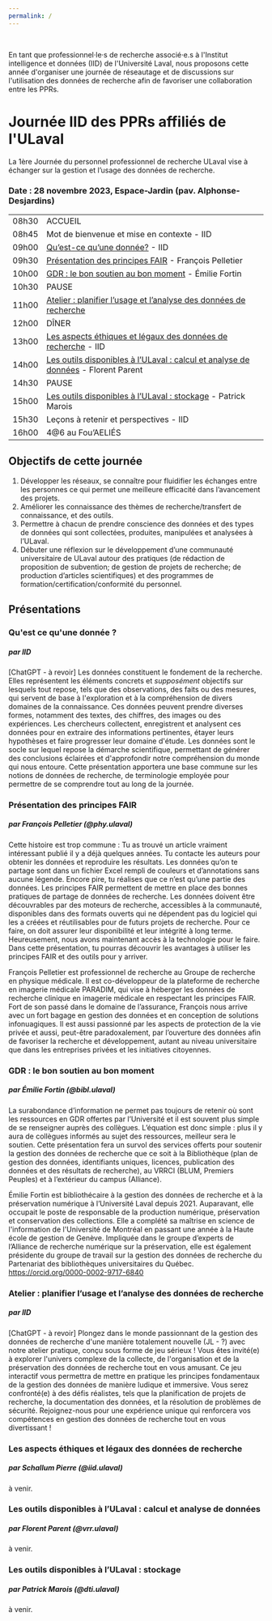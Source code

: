 ```yaml
---
permalink: /
---
```


<br>

En tant que professionnel·le·s de recherche associé·e.s à l'Institut intelligence et données (IID) de l'Université Laval, nous proposons cette année d'organiser une journée de réseautage et de discussions sur l'utilisation des données de recherche afin de favoriser une collaboration entre les PPRs.

# Journée IID des PPRs affiliés de l'ULaval

La 1ère Journée du personnel professionnel de recherche ULaval vise à échanger sur la gestion et l’usage des données de recherche.

### Date : 28 novembre 2023, Espace-Jardin (pav. Alphonse-Desjardins)

| | |
|---|---|
08h30 | <span class="date1">ACCUEIL</span>
08h45 | Mot de bienvenue et mise en contexte - IID
09h00 | [Qu’est-ce qu’une donnée?](#quest-ce-quune-donnée-) - IID
09h30 | [Présentation des principes FAIR](#présentation-des-principes-fair) - François Pelletier
10h00 | [GDR : le bon soutien au bon moment](#gdr--le-bon-soutien-au-bon-moment) - Émilie Fortin
10h30 | <span class="date2">PAUSE</span>
11h00 | [Atelier : planifier l’usage et l’analyse des données de recherche ](#atelier--planifier-lusage-et-lanalyse-des-données-de-recherche)
12h00 | <span class="date3">DÎNER</span>
13h00 | [Les aspects éthiques et légaux des données de recherche](#les-aspects-éthiques-et-légaux-des-données-de-recherche) - IID
14h00 | [Les outils disponibles à l’ULaval : calcul et analyse de données](#les-outils-disponibles-à-lulaval--calcul-et-analyse-de-données) - Florent Parent
14h30 | <span class="date2">PAUSE</span>
15h00 | [Les outils disponibles à l’ULaval : stockage](#les-outils-disponibles-à-lulaval--stockage) - Patrick Marois
15h30 | Leçons à retenir et perspectives - IID
16h00 | <span class="date1">4@6 au Fou’AELIÉS</span>

## Objectifs de cette journée

1. Développer les réseaux, se connaître pour fluidifier les échanges entre les personnes ce qui permet une meilleure efficacité dans l’avancement des projets. <br>
2. Améliorer les connaissance des thèmes de recherche/transfert de connaissance, et des outils.
3. Permettre à chacun de prendre conscience des données et des types de données qui sont collectées, produites, manipulées et analysées à l’ULaval.
4. Débuter une réflexion sur le développement d’une communauté universitaire de ULaval autour des pratiques (de rédaction de proposition de subvention; de gestion de projets de recherche; de production d’articles scientifiques) et des programmes de formation/certification/conformité du personnel.

## Présentations

### Qu'est ce qu'une donnée ?
##### par IID

[ChatGPT - à revoir] Les données constituent le fondement de la recherche. Elles représentent les éléments concrets et _supposément_ objectifs sur lesquels tout repose, tels que des observations, des faits ou des mesures, qui servent de base à l'exploration et à la compréhension de divers domaines de la connaissance. Ces données peuvent prendre diverses formes, notamment des textes, des chiffres, des images ou des expériences. Les chercheurs collectent, enregistrent et analysent ces données pour en extraire des informations pertinentes, étayer leurs hypothèses et faire progresser leur domaine d'étude. Les données sont le socle sur lequel repose la démarche scientifique, permettant de générer des conclusions éclairées et d'approfondir notre compréhension du monde qui nous entoure. Cette présentation apportera une base commune sur les notions de données de recherche, de terminologie employée pour permettre de se comprendre tout au long de la journée.

### Présentation des principes FAIR
##### par François Pelletier (@phy.ulaval)

Cette histoire est trop commune : Tu as trouvé un article vraiment intéressant publié il y a déjà quelques années. Tu contacte les auteurs pour obtenir les données et reproduire les résultats. Les données qu’on te partage sont dans un fichier Excel rempli de couleurs et d’annotations sans aucune légende. Encore pire, tu réalises que ce n’est qu’une partie des données. Les principes FAIR permettent de mettre en place des bonnes pratiques de partage de données de recherche. Les données doivent être découvrables par des moteurs de recherche, accessibles à la communauté, disponibles dans des formats ouverts qui ne dépendent pas du logiciel qui les a créées et réutilisables pour de futurs projets de recherche. Pour ce faire, on doit assurer leur disponibilité et leur intégrité à long terme. Heureusement, nous avons maintenant accès à la technologie pour le faire. Dans cette présentation, tu pourras découvrir les avantages à utiliser les principes FAIR et des outils pour y arriver.

François Pelletier est professionnel de recherche au Groupe de recherche en physique médicale. Il est co-développeur de la plateforme de recherche en imagerie médicale PARADIM, qui vise à héberger les données de recherche clinique en imagerie médicale en respectant les principes FAIR. Fort de son passé dans le domaine de l’assurance, François nous arrive avec un fort bagage en gestion des données et en conception de solutions infonuagiques. Il est aussi passionné par les aspects de protection de la vie privée et aussi, peut-être paradoxalement, par l’ouverture des données afin de favoriser la recherche et développement, autant au niveau universitaire que dans les entreprises privées et les initiatives citoyennes.

### GDR : le bon soutien au bon moment 
##### par Émilie Fortin (@bibl.ulaval)

La surabondance d’information ne permet pas toujours de retenir où sont les ressources en GDR offertes par l’Université et il est souvent plus simple de se renseigner auprès des collègues. L’équation est donc simple : plus il y aura de collègues informés au sujet des ressources, meilleur sera le soutien. Cette présentation fera un survol des services offerts pour soutenir la gestion des données de recherche que ce soit à la Bibliothèque (plan de gestion des données, identifiants uniques, licences, publication des données et des résultats de recherche), au VRRCI (BLUM, Premiers Peuples) et à l’extérieur du campus (Alliance). 

Émilie Fortin est bibliothécaire à la gestion des données de recherche et à la préservation numérique à l’Université Laval depuis 2021. Auparavant, elle occupait le poste de responsable de la production numérique, préservation et conservation des collections. Elle a complété sa maîtrise en science de l'information de l'Université de Montréal en passant une année à la Haute école de gestion de Genève. Impliquée dans le groupe d’experts de l’Alliance de recherche numérique sur la préservation, elle est également présidente du groupe de travail sur la gestion des données de recherche du Partenariat des bibliothèques universitaires du Québec. https://orcid.org/0000-0002-9717-6840

### Atelier : planifier l’usage et l’analyse des données de recherche 
##### par IID

[ChatGPT - à revoir] Plongez dans le monde passionnant de la gestion des données de recherche d'une manière totalement nouvelle (JL - ?) avec notre atelier pratique, conçu sous forme de jeu sérieux ! Vous êtes invité(e) à explorer l'univers complexe de la collecte, de l'organisation et de la préservation des données de recherche tout en vous amusant. Ce jeu interactif vous permettra de mettre en pratique les principes fondamentaux de la gestion des données de manière ludique et immersive. Vous serez confronté(e) à des défis réalistes, tels que la planification de projets de recherche, la documentation des données, et la résolution de problèmes de sécurité. Rejoignez-nous pour une expérience unique qui renforcera vos compétences en gestion des données de recherche tout en vous divertissant !

### Les aspects éthiques et légaux des données de recherche 
##### par Schallum Pierre (@iid.ulaval)

à venir.

### Les outils disponibles à l’ULaval : calcul et analyse de données 
##### par Florent Parent (@vrr.ulaval)

à venir.

### Les outils disponibles à l’ULaval : stockage 
##### par Patrick Marois (@dti.ulaval)

à venir.

<!-- ### Les intérêts de l'IID
- Comprendre les données des autres secteurs de recherche pour mieux pouvoir les aider, collaborer, et développer les outils et expertises dans la bonne direction
- Événement de cohésion et de décloisonnement
- Prévoir les besoins de l’université, en train d’être transformée par les données, pour les 3-5 prochaines années -->


<br>

